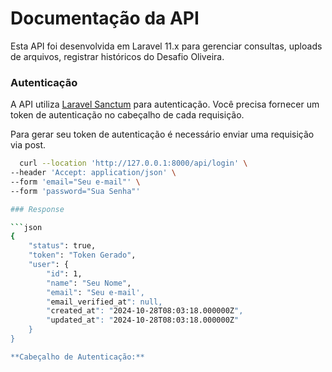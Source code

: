 # Documentação da API

Esta API foi desenvolvida em Laravel 11.x para gerenciar consultas, uploads de arquivos, registrar históricos do Desafio Oliveira.

### Autenticação

A API utiliza [Laravel Sanctum](https://laravel.com/docs/8.x/sanctum) para autenticação. Você precisa fornecer um token de autenticação no cabeçalho de cada requisição.

Para gerar seu token de autenticação é necessário enviar uma requisição via post.

```bash
  curl --location 'http://127.0.0.1:8000/api/login' \
--header 'Accept: application/json' \
--form 'email="Seu e-mail"' \
--form 'password="Sua Senha"'

### Response

```json
{
    "status": true,
    "token": "Token Gerado",
    "user": {
        "id": 1,
        "name": "Seu Nome",
        "email": "Seu e-mail',
        "email_verified_at": null,
        "created_at": "2024-10-28T08:03:18.000000Z",
        "updated_at": "2024-10-28T08:03:18.000000Z"
    }
}

**Cabeçalho de Autenticação:**

